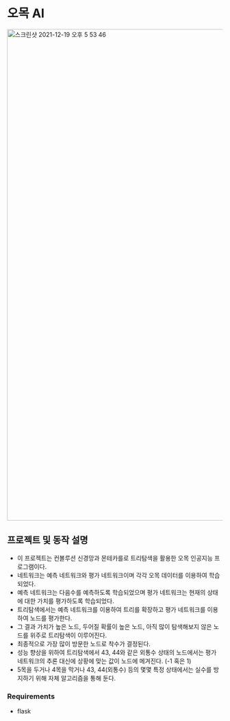 # 오목 AI

<img width="1146" alt="스크린샷 2021-12-19 오후 5 53 46" src="https://user-images.githubusercontent.com/44626833/146669185-4cd08bd4-04fe-4289-aa85-459f0a3917d6.png">


## 프로젝트 및 동작 설명

- 이 프로젝트는 컨볼루션 신경망과 몬테카를로 트리탐색을 활용한 오목 인공지능 프로그램이다.
- 네트워크는 예측 네트워크와 평가 네트워크이며 각각 오목 데이터를 이용하여 학습되었다.
- 예측 네트워크는 다음수를 예측하도록 학습되었으며 평가 네트워크는 현재의 상태에 대한 가치를 평가하도록 학습되었다.
- 트리탐색에서는 예측 네트워크를 이용하여 트리를 확장하고 평가 네트워크를 이용하여 노드를 평가한다.
- 그 결과 가치가 높은 노드, 두어질 확률이 높은 노드, 아직 많이 탐색해보지 않은 노드를 위주로 트리탐색이 이루어진다.
- 최종적으로 가장 많이 방문한 노드로 착수가 결정된다.
- 성능 향상을 위하여 트리탐색에서 43, 44와 같은 외통수 상태의 노드에서는 평가 네트워크의 추론 대신에 상황에 맞는 값이 노드에 메겨진다. (-1 혹은 1)
- 5목을 두거나 4목을 막거나 43, 44(외통수) 등의 몇몇 특정 상태에서는 실수를 방지하기 위해 자체 알고리즘을 통해 둔다.

### Requirements
- flask
